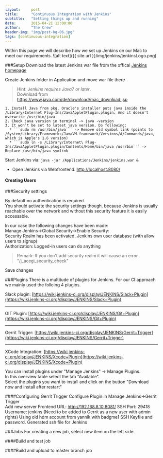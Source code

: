 ```yaml
---
layout:     post
title:      "Continuous Integration with Jenkins"
subtitle:   "Setting things up and running"
date:       2015-04-21 12:00:00
author:     "The Crew"
header-img: "img/post-bg-06.jpg"
tags: [continuous-integration]
---
```


Within this page we will describe how we set up Jenkins on our Mac to meet our requirements. 
![alt text]({{ site.url }}/img/jenkins/jenkinsLogo.png)


###Setup
Download the latest Jenkins war file from the offical [Jenkins homepage](http://jenkins-ci.org/) 

Create Jenkins folder in Application und move war file there
>Hint: *Jenkins requires Java7 or later*.<br>
Download from https://www.java.com/de/download/mac_download.jsp
	
	1. Install Java from pkg. Oracle's installer puts java inside the /Library/Internet Plug-Ins/JavaAppletPlugin.plugin. And it doesn't overwrite /usr/bin/java
	2. Check java version in terminal -> java -version 
	3. It won't be set to latest java version. Do following:
	  * ```sudo rm /usr/bin/java``` -> Remove old symbol link (points to /System/Library/Frameworks/JavaVM.framework/Versions/A/Commands/java, which is Apple's 1.6 version)
	  * ```sudo ln -s /Library/Internet\ Plug-Ins/JavaAppletPlugin.plugin/Contents/Home/bin/java /usr/bin``` -> Replace /usr/bin/java symlink

Start Jenkins via: ```java -jar /Applications/Jenkins/jenkins.war &```
  * Open Jenkins via Webfrontend: [http://localhost:8080/](http://localhost:8080/)

#### Creating Users



###Security settings

By default no authentication is required<br>
You should activate the security settings though, because Jenkins is usually reachable over the network and without this security feature it is easily accessable.<br>

In our case the following changes have been made:<br>
Manage Jenkins->Global Security->Enable Security: <br>
Security Realm has been activated. Jenkins own user database (with allow users to signup)<br>
Authorization: Logged-in users can do anything<br>
>Remark: If you don't add security realm it will cause an error "/j_acegi_security_check"

Save changes



###Plugins
There is a multitude of plugins for Jenkins. For our CI approach we mainly used the folloing 4 plugins.

Slack plugin: [https://wiki.jenkins-ci.org/display/JENKINS/Slack+Plugin](https://wiki.jenkins-ci.org/display/JENKINS/Slack+Plugin)

***

GIT Plugin: [https://wiki.jenkins-ci.org/display/JENKINS/Git+Plugin](https://wiki.jenkins-ci.org/display/JENKINS/Git+Plugin)

***
Gerrit Trigger: [https://wiki.jenkins-ci.org/display/JENKINS/Gerrit+Trigger](https://wiki.jenkins-ci.org/display/JENKINS/Gerrit+Trigger)


***
XCode Integration: [https://wiki.jenkins-ci.org/display/JENKINS/Xcode+Plugin](https://wiki.jenkins-ci.org/display/JENKINS/Xcode+Plugin)


You can install plugins under "Manage Jenkins" -> Manage Plugins. <br>
In this overview table select the tab "Available". <br>
Select the plugins you want to install and click on the button "Download now and install after restart"

####Configuring Gerrit Trigger
Configure Plugin in Manage Jenkins->Gerrit Trigger<br>
Add new server
Frontend URL: http://192.168.8.10:8081/
SSH Port: 29418
Username: jenkins (Need to be added to Gerrit as a new user with admin rights)
       Using old hdm account from yannik with badgme1
SSH Keyfile and password. Generated ssh file for Jenkins

###Jobs
For creating a new job, select new item on the left side. 

####Build and test job


####Build and upload to master branch job